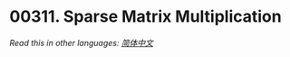 # 00311. Sparse Matrix Multiplication

  _Read this in other languages:_
    [_简体中文_](README.zh-CN.md)

